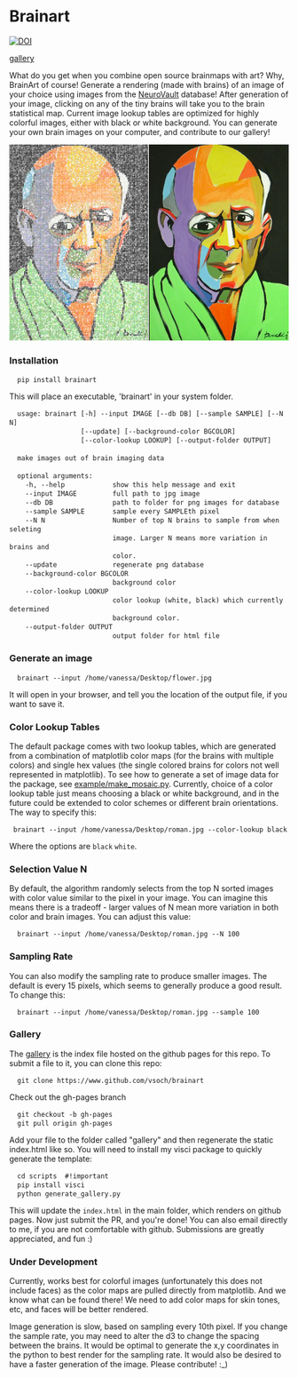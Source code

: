 # Brainart

[![DOI](https://zenodo.org/badge/doi/10.5281/zenodo.34969.svg)](http://dx.doi.org/10.5281/zenodo.34969)

[gallery](http://vsoch.github.io/brainart)

What do you get when you combine open source brainmaps with art? Why, BrainArt of course! Generate a rendering (made with brains) of an image of your choice using images from the [NeuroVault](http://www.neurovault.org) database! After generation of your image, clicking on any of the tiny brains will take you to the brain statistical map. Current image lookup tables are optimized for highly colorful images, either with black or white background. You can generate your own brain images on your computer, and contribute to our gallery!

![img/brainart.png](img/face_fixed.png)

### Installation

      pip install brainart


This will place an executable, 'brainart' in your system folder.


      usage: brainart [-h] --input IMAGE [--db DB] [--sample SAMPLE] [--N N]
                      [--update] [--background-color BGCOLOR]
                      [--color-lookup LOOKUP] [--output-folder OUTPUT]

      make images out of brain imaging data

      optional arguments:
        -h, --help            show this help message and exit
        --input IMAGE         full path to jpg image
        --db DB               path to folder for png images for database
        --sample SAMPLE       sample every SAMPLEth pixel
        --N N                 Number of top N brains to sample from when seleting
                              image. Larger N means more variation in brains and
                              color.
        --update              regenerate png database
        --background-color BGCOLOR
                              background color
        --color-lookup LOOKUP
                              color lookup (white, black) which currently determined
                              background color.
        --output-folder OUTPUT
                              output folder for html file

### Generate an image

      brainart --input /home/vanessa/Desktop/flower.jpg

It will open in your browser, and tell you the location of the output file, if you want to save it. 


### Color Lookup Tables
The default package comes with two lookup tables, which are generated from a combination of matplotlib color maps (for the brains with multiple colors) and single hex values (the single colored brains for colors not well represented in matplotlib). To see how to generate a set of image data for the package, see [example/make_mosaic.py](example/make_mosaic.py). Currently, choice of a color lookup table just means choosing a black or white background, and in the future could be extended to color schemes or different brain orientations. The way to specify this:

     brainart --input /home/vanessa/Desktop/roman.jpg --color-lookup black

Where the options are `black` `white`.


### Selection Value N
By default, the algorithm randomly selects from the top N sorted images with color value similar to the pixel in your image. You can imagine this means there is a tradeoff - larger values of N mean more variation in both color and brain images. You can adjust this value:

      brainart --input /home/vanessa/Desktop/roman.jpg --N 100


### Sampling Rate
You can also modify the sampling rate to produce smaller images. The default is every 15 pixels, which seems to generally produce a good result. To change this:

      brainart --input /home/vanessa/Desktop/roman.jpg --sample 100


### Gallery
The [gallery](http://vsoch.github.io/brainart) is the index file hosted on the github pages for this repo. To submit a file to it, you can clone this repo:

      git clone https://www.github.com/vsoch/brainart

Check out the gh-pages branch

      git checkout -b gh-pages
      git pull origin gh-pages

Add your file to the folder called "gallery" and then regenerate the static index.html like so. You will need to install my visci package to quickly generate the template:


      cd scripts  #!important
      pip install visci
      python generate_gallery.py


This will update the `index.html` in the main folder, which renders on github pages. Now just submit the PR, and you're done! You can also email directly to me, if you are not comfortable with github. Submissions are greatly appreciated, and fun :)


### Under Development
Currently, works best for colorful images (unfortunately this does not include faces) as the color maps are pulled directly from matplotlib. And we know what can be found there! We need to add color maps for skin tones, etc, and faces will be better rendered.

Image generation is slow, based on sampling every 10th pixel. If you change the sample rate, you may need to alter the d3 to change the spacing between the brains. It would be optimal to generate the x,y coordinates in the python to best render for the sampling rate. It would also be desired to have a faster generation of the image. Please contribute! :_)
